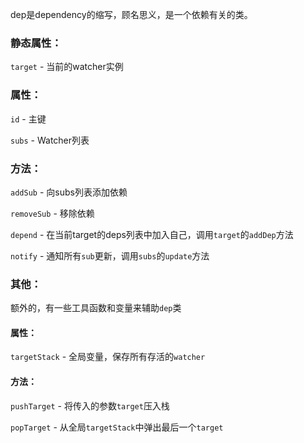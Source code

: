 dep是dependency的缩写，顾名思义，是一个依赖有关的类。

### 静态属性：

`target` - 当前的watcher实例

### 属性：

`id` - 主键

`subs` - Watcher列表

### 方法：

`addSub` - 向subs列表添加依赖

`removeSub` - 移除依赖

`depend` - 在当前target的deps列表中加入自己，调用`target`的`addDep`方法

`notify` - 通知所有`sub`更新，调用`subs`的`update`方法



### 其他：

额外的，有一些工具函数和变量来辅助`dep`类

#### 属性：

`targetStack` - 全局变量，保存所有存活的`watcher`

#### 方法：

`pushTarget` - 将传入的参数`target`压入栈

`popTarget` - 从全局`targetStack`中弹出最后一个`target`